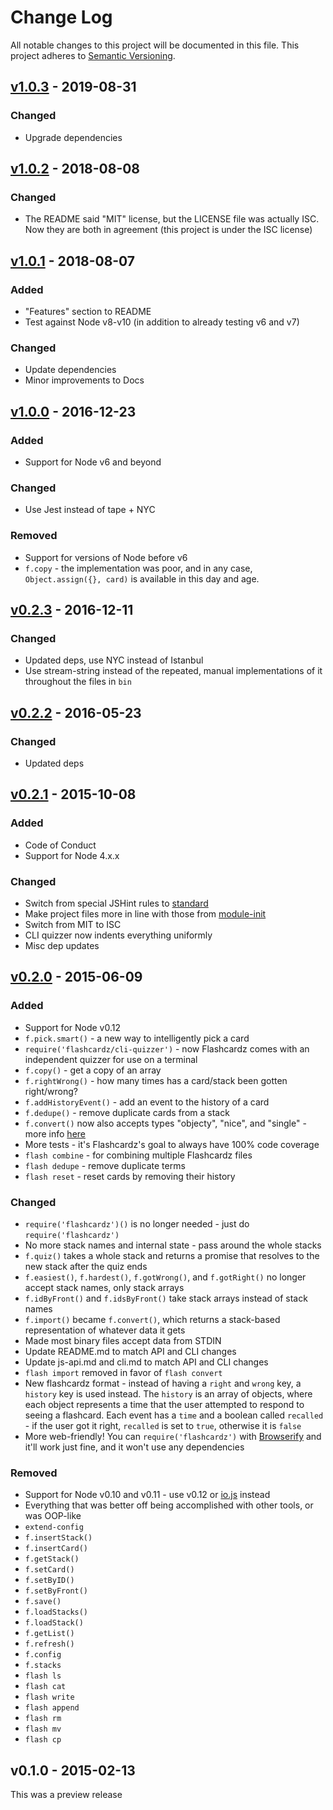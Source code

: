 # Change Log

All notable changes to this project will be documented in this file.
This project adheres to [Semantic Versioning](http://semver.org/).

## [v1.0.3][1.0.3] - 2019-08-31
### Changed
- Upgrade dependencies

## [v1.0.2][1.0.2] - 2018-08-08
### Changed
- The README said "MIT" license, but the LICENSE file was actually ISC. Now they are both in agreement (this project is under the ISC license)

## [v1.0.1][1.0.1] - 2018-08-07
### Added
- "Features" section to README
- Test against Node v8-v10 (in addition to already testing v6 and v7)

### Changed
- Update dependencies
- Minor improvements to Docs

## [v1.0.0][1.0.0] - 2016-12-23
### Added
- Support for Node v6 and beyond

### Changed
- Use Jest instead of tape + NYC

### Removed
- Support for versions of Node before v6
- `f.copy` - the implementation was poor, and in any case, `Object.assign({}, card)` is available in this day and age.

## [v0.2.3][0.2.3] - 2016-12-11
### Changed
- Updated deps, use NYC instead of Istanbul
- Use stream-string instead of the repeated, manual implementations of it throughout the files in `bin`

## [v0.2.2][0.2.2] - 2016-05-23
### Changed
- Updated deps

## [v0.2.1][0.2.1] - 2015-10-08
### Added
- Code of Conduct
- Support for Node 4.x.x

### Changed
- Switch from special JSHint rules to [standard](https://github.com/feross/standard)
- Make project files more in line with those from [module-init](https://github.com/ngoldman/module-init)
- Switch from MIT to ISC
- CLI quizzer now indents everything uniformly
- Misc dep updates

## [v0.2.0][0.2.0] - 2015-06-09
### Added
- Support for Node v0.12
- `f.pick.smart()` - a new way to intelligently pick a card
- `require('flashcardz/cli-quizzer')` - now Flashcardz comes with an independent quizzer for use on a terminal
- `f.copy()` - get a copy of an array
- `f.rightWrong()` - how many times has a card/stack been gotten right/wrong?
- `f.addHistoryEvent()` - add an event to the history of a card
- `f.dedupe()` - remove duplicate cards from a stack
- `f.convert()` now also accepts types "objecty", "nice", and "single" - more info [here](https://github.com/jamescostian/flashcardz/blob/master/js-api.md#fconvertdata-type)
- More tests - it's Flashcardz's goal to always have 100% code coverage
- `flash combine` - for combining multiple Flashcardz files
- `flash dedupe` - remove duplicate terms
- `flash reset` - reset cards by removing their history

### Changed
- `require('flashcardz')()` is no longer needed - just do `require('flashcardz')`
- No more stack names and internal state - pass around the whole stacks
- `f.quiz()` takes a whole stack and returns a promise that resolves to the new stack after the quiz ends
- `f.easiest()`, `f.hardest()`, `f.gotWrong()`, and `f.gotRight()` no longer accept stack names, only stack arrays
- `f.idByFront()` and `f.idsByFront()` take stack arrays instead of stack names
- `f.import()` became `f.convert()`, which returns a stack-based representation of whatever data it gets
- Made most binary files accept data from STDIN
- Update README.md to match API and CLI changes
- Update js-api.md and cli.md to match API and CLI changes
- `flash import` removed in favor of `flash convert`
- New flashcardz format - instead of having a `right` and `wrong` key, a `history` key is used instead. The `history` is an array of objects, where each object represents a time that the user attempted to respond to seeing a flashcard. Each event has a `time` and a boolean called `recalled` - if the user got it right, `recalled` is set to `true`, otherwise it is `false`
- More web-friendly! You can `require('flashcardz')` with [Browserify](http://browserify.org/) and it'll work just fine, and it won't use any dependencies

### Removed
- Support for Node v0.10 and v0.11 - use v0.12 or [io.js](https://iojs.org) instead
- Everything that was better off being accomplished with other tools, or was OOP-like
- `extend-config`
- `f.insertStack()`
- `f.insertCard()`
- `f.getStack()`
- `f.setCard()`
- `f.setByID()`
- `f.setByFront()`
- `f.save()`
- `f.loadStacks()`
- `f.loadStack()`
- `f.getList()`
- `f.refresh()`
- `f.config`
- `f.stacks`
- `flash ls`
- `flash cat`
- `flash write`
- `flash append`
- `flash rm`
- `flash mv`
- `flash cp`

## v0.1.0 - 2015-02-13
This was a preview release

[1.0.3]: https://github.com/jamescostian/flashcardz/compare/v1.0.2...v1.0.3
[1.0.2]: https://github.com/jamescostian/flashcardz/compare/v1.0.1...v1.0.2
[1.0.1]: https://github.com/jamescostian/flashcardz/compare/v1.0.0...v1.0.1
[1.0.0]: https://github.com/jamescostian/flashcardz/compare/v0.2.3...v1.0.0
[0.2.3]: https://github.com/jamescostian/flashcardz/compare/v0.2.2...v0.2.3
[0.2.2]: https://github.com/jamescostian/flashcardz/compare/v0.2.1...v0.2.2
[0.2.1]: https://github.com/jamescostian/flashcardz/compare/v0.2.0...v0.2.1
[0.2.0]: https://github.com/jamescostian/flashcardz/compare/v0.1.0...v0.2.0
